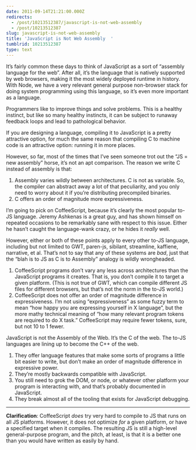 ```yaml
---
date: 2011-09-14T21:21:00.000Z
redirects:
  - /post/10213512387/javascript-is-not-web-assembly
  - /post/10213512387
slug: javascript-is-not-web-assembly
title: 'JavaScript is Not Web Assembly  '
tumblrid: 10213512387
type: text
---
```

<p>It&rsquo;s fairly common these days to think of JavaScript as a sort of
&ldquo;assembly language for the web&rdquo;.  After all, it&rsquo;s the language that
is natively supported by web browsers, making it the most widely
deployed runtime in history.  With Node, we have a very relevant
general purpose non-browser stack for doing system programming using
this language, so it&rsquo;s even more important as a language.</p>

<p>Programmers like to improve things and solve problems.  This is a
healthy instinct, but like so many healthy instincts, it can be subject
to runaway feedback loops and lead to pathological behavior.</p>

<p>If you are designing a language, compiling it to JavaScript is a pretty
attractive option, for much the same reason that compiling C to machine
code is an attractive option: running it in more places.</p>

<p>However, so far, most of the times that I&rsquo;ve seen someone trot out the
&ldquo;JS = new assembly&rdquo; horse, it&rsquo;s not an apt comparison.  The reason we
write C instead of assembly is that:</p>

<ol><li>Assembly varies wildly between architectures.  C is not as variable.
So, the compiler can abstract away a lot of that peculiarity, and you
only need to worry about it if you&rsquo;re distributing precompiled binaries.</li>
<li>C offers an order of magnitude more expressiveness.</li>
</ol><p>I&rsquo;m going to pick on CoffeeScript, because it&rsquo;s clearly the most popular
to-JS language.  Jeremy Ashkenas is a great guy, and has shown himself
on repeated occasions to be remarkably sane with
respect to this issue.  Either he hasn&rsquo;t caught the language-wank
crazy, or he hides it <em>really</em> well.</p>

<p>However, either or both of these points
apply to every other to-JS language, including but not limited to GWT,
paren-js, sibilant, streamline, kaffiene, narrative, et al.  That&rsquo;s not
to say that any of these systems are <em>bad</em>, just that the &ldquo;blah is to JS
as C is to Assembly&rdquo; analogy is wildly wrongheaded.</p>

<ol><li>CoffeeScript programs don&rsquo;t vary any less across architectures than
the JavaScript programs it creates.  That is, you don&rsquo;t compile it to target a given platform.
(This is not true of GWT, which can compile different JS files for
different browsers, but that&rsquo;s not the norm in the to-JS world.)</li>
<li>CoffeeScript does not offer an order of magnitude difference in
expressiveness.  I&rsquo;m not using &ldquo;expressiveness&rdquo; as some fuzzy term to
mean &ldquo;how happy you are expressing yourself in X language&rdquo;, but the
more mathy technical meaning of &ldquo;how many relevant program tokens are
required to do X task.&rdquo;  CoffeeScript may require fewer tokens, sure,
but not 10 to 1 fewer.</li>
</ol><p>JavaScript is not the Assembly of the Web.  It&rsquo;s the C of the web.  The
to-JS languages are lining up to become the C++ of the web.</p>

<ol><li>They offer language features that make some sorts of programs a
little bit easier to write, but don&rsquo;t make an order of
magnitude difference in expressive power.</li>
<li>They&rsquo;re mostly backwards compatible with JavaScript.</li>
<li>You still need to grok the DOM, or
node, or whatever other platform your program is interacting with,
and that&rsquo;s probably documented in JavaScript.</li>
<li>They break almost all of the tooling that exists for JavaScript
debugging.</li>
</ol><hr><p><strong>Clarification</strong>: CoffeeScript <em>does</em> try very hard to compile to JS
that runs on all JS platforms.  However, it does not optimize <em>for</em> a given
platform, or have a specified target when it compiles.  The resulting
JS is still a high-level general-purpose program, and the pitch, at least,
is that it is a better one than you would have written as easily by hand.</p>
